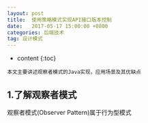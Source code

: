 ```yaml
---
layout: post
title:  使用策略模式实现API接口版本控制
date:   2017-05-17 15:00:00 +0800
categories: 后端技术
tag: 设计模式
---
```


* content
  {:toc}



`本文主要讲述观察者模式的Java实现，应用场景及其优缺点`

## 1.了解观察者模式

观察者模式(Observer Pattern)属于行为型模式
